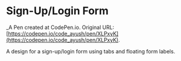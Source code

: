 # Sign-Up/Login Form
 _A Pen created at CodePen.io. Original URL: [https://codepen.io/code_ayush/pen/XLPxyK](https://codepen.io/code_ayush/pen/XLPxyK).

 A design for a sign-up/login form using tabs and floating form labels.
